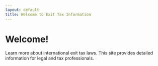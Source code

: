 ```yaml
---
layout: default
title: Welcome to Exit Tax Information
---
```


# Welcome!

Learn more about international exit tax laws. This site provides detailed information for legal and tax professionals.

